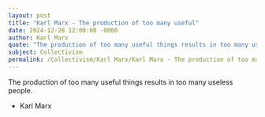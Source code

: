 ```yaml
---
layout: post
title: "Karl Marx - The production of too many useful"
date: 2024-12-28 12:00:00 -0000
author: Karl Marx
quote: "The production of too many useful things results in too many useless people."
subject: Collectivism
permalink: /Collectivism/Karl Marx/Karl Marx - The production of too many useful
---
```


The production of too many useful things results in too many useless people.

- Karl Marx
